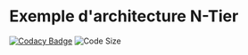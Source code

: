 # Exemple d'architecture N-Tier
[![Codacy Badge](https://api.codacy.com/project/badge/Grade/35e1dad3a00b484387aee061f55e48f1)](https://www.codacy.com/manual/MrAnyx/Exemple-N-Tiers?utm_source=github.com&amp;utm_medium=referral&amp;utm_content=MrAnyx/Exemple-N-Tiers&amp;utm_campaign=Badge_Grade)
![Code Size](https://img.shields.io/github/languages/code-size/MrAnyx/Skeleton-TimePHP)

